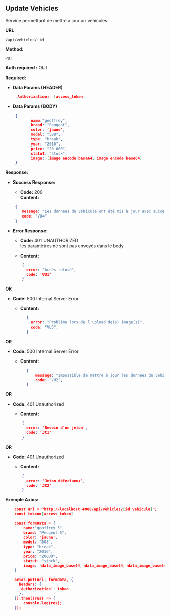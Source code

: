 ## **Update Vehicles**

Service permettant de mettre à jour un vehicules.

**URL**

    /api/vehicles/:id

**Method:**

`PUT`

**Auth required :**  OUI

**Required:**
- **Data Params (HEADER)**
    ```json
      Authorization:  [access_token]
    ```

- **Data Params (BODY)**
    ```json
     {
            name:"geoffrey",
            brand: "Peugeot",
            color: 'jaune',
            model: "508",
            type: "break",
            year: "2016",
            price: "20 000",
            statut: "stock",
            image: [image encode base64, image encode base64]
     }
    ```

**Response:**
- **Success Response:**

    - **Code:** 200 <br />
      **Content:**

    ```json
     {
        message: "Les données du véhicule ont été mis à jour avec succès.",
        code: "VU4"
     }
    ```
- **Error Response:**

    - **Code:** 401 UNAUTHORIZED <br />
      les paramètres ne sont pas envoyés dans le body

    - **Content:**
    ```json
        {
          error: "Accès refusé",
          code: 'VU1'
        }
    ```
**OR**
- **Code:** 500 Internal Server Error  <br />

    - **Content:**
  ```json
        {
          error: "Problème lors de l'upload de(s) image(s)",
          code: "VU3",
        }
  ```
**OR**
- **Code:**  500 Internal Server Error <br />

    - **Content:**
  ```json
        {
            message: "Impossible de mettre à jour les données du véhicule.",
            code: "VU2",
        }
  ```
**OR**
- **Code:**  401 Unauthorized <br />

    - **Content:**
  ```json
      {
        error: 'Besoin d’un jeton',
        code: 'JC1'
      }
  ```
**OR**
- **Code:**  401 Unauthorized <br />

    - **Content:**
  ```json
      {
        error: 'Jeton défectueux',
        code: 'JC2'
      }
  ```


**Exemple Axios:**
  ```json
      const url = "http://localhost:4000/api/vehicles/[id vehicule]";
      const token=[access_token]
    
      const formData = {
          name:"geoffrey 5",
          brand: "Peugeot 5",
          color: 'jaune',
          model: "508",
          type: "break",
          year: "2016",
          price: "20000",
          statut: "stock",
          image: [data_image_base64, data_image_base64, data_image_base64]
      }

      axios.put(url, formData, {
        headers: {
        'Authorization': token
        },
      }).then((res) => {
          console.log(res);
      });
  ```





